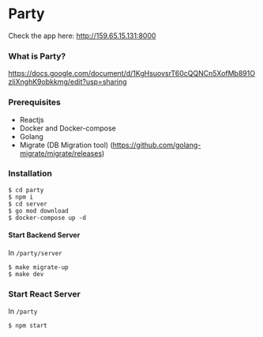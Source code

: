 # Party
Check the app here: http://159.65.15.131:8000

### What is Party?
https://docs.google.com/document/d/1KgHsuovsrT60cQQNCn5XofMb891OzliXnghK9obkkmg/edit?usp=sharing

### Prerequisites

- Reactjs
- Docker and Docker-compose
- Golang
- Migrate (DB Migration tool) (https://github.com/golang-migrate/migrate/releases)

### Installation
```
$ cd party
$ npm i
$ cd server
$ go mod download
$ docker-compose up -d
```

#### Start Backend Server
In `/party/server`
```
$ make migrate-up
$ make dev
```

### Start React Server
In `/party`
```
$ npm start
```

